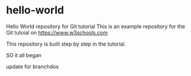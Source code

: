 # hello-world
Hello World repository for Git tutorial
This is an example repository for the Git tutoial on https://www.w3schools.com

This repository is built step by step in the tutorial. 

SO it all began

update for branchdos
